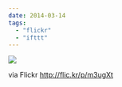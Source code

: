 ```yaml
---
date: 2014-03-14
tags: 
  - "flickr"
  - "ifttt"
---
```


![](http://farm8.staticflickr.com/7060/13155285165_f3a463800d_b.jpg)  

  
  
via Flickr http://flic.kr/p/m3ugXt

